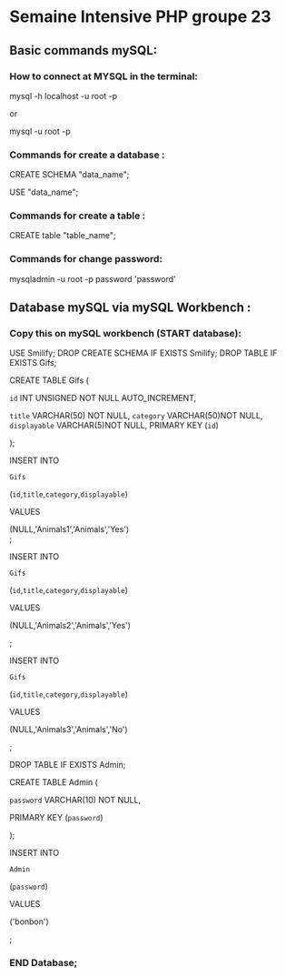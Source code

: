 # Semaine Intensive PHP groupe 23

## Basic commands mySQL:


### How to connect at MYSQL in the terminal:

mysql -h localhost -u root -p

or

mysql -u root -p


### Commands for create a database :

CREATE SCHEMA "data_name";

USE "data_name";


### Commands for create a table :

CREATE table "table_name";

### Commands for change password:

mysqladmin -u root -p password 'password'




## Database mySQL via mySQL Workbench :

### Copy this on mySQL workbench (START database):



USE Smilify;
DROP CREATE SCHEMA IF EXISTS Smilify;
DROP TABLE IF EXISTS Gifs;

CREATE TABLE Gifs (

  `id` INT UNSIGNED NOT NULL AUTO_INCREMENT,

  `title` VARCHAR(50) NOT NULL,
  `category` VARCHAR(50)NOT NULL,
  `displayable` VARCHAR(5)NOT NULL,
   PRIMARY KEY (`id`)

);

INSERT INTO

  `Gifs`

  (`id`,`title`,`category`,`displayable`)

  VALUES

  (NULL,'Animals1','Animals','Yes')  
;

INSERT INTO

  `Gifs`

  (`id`,`title`,`category`,`displayable`)

  VALUES

  (NULL,'Animals2','Animals','Yes')

;

INSERT INTO

  `Gifs`

  (`id`,`title`,`category`,`displayable`)

  VALUES

  (NULL,'Animals3','Animals','No')

;



DROP TABLE IF EXISTS Admin;

CREATE TABLE Admin (

  `password` VARCHAR(10) NOT NULL,

   PRIMARY KEY (`password`)

);

INSERT INTO

  `Admin`

  (`password`)

  VALUES

  ('bonbon')

;

### END Database;
